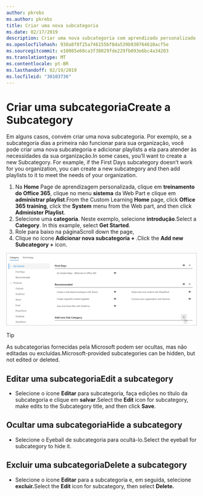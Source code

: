 ```yaml
---
author: pkrebs
ms.author: pkrebs
title: Criar uma nova subcategoria
ms.date: 02/17/2019
description: Criar uma nova subcategoria com aprendizado personalizado
ms.openlocfilehash: 938a8f8f25a746155bf8da539b930764610acf5e
ms.sourcegitcommit: e10085e60ca3f38029fde229fb093e6bc4a34203
ms.translationtype: MT
ms.contentlocale: pt-BR
ms.lasthandoff: 02/19/2019
ms.locfileid: "30103736"
---
```

# <a name="create-a-subcategory"></a><span data-ttu-id="e56c5-103">Criar uma subcategoria</span><span class="sxs-lookup"><span data-stu-id="e56c5-103">Create a Subcategory</span></span> 
<span data-ttu-id="e56c5-p101">Em alguns casos, convém criar uma nova subcategoria. Por exemplo, se a subcategoria dias a primeira não funcionar para sua organização, você pode criar uma nova subcategoria e adicionar playlists a ela para atender às necessidades da sua organização.</span><span class="sxs-lookup"><span data-stu-id="e56c5-p101">In some cases, you’ll want to create a new Subcategory. For example, if the First Days subcategory doesn’t work for you organization, you can create a new subcategory and then add playlists to it to meet the needs of your organization.</span></span> 

1. <span data-ttu-id="e56c5-106">Na **Home** Page de aprendizagem personalizada, clique em **treinamento do Office 365**, clique no menu **sistema** da Web Part e clique em **administrar playlist**.</span><span class="sxs-lookup"><span data-stu-id="e56c5-106">From the Custom Learning **Home** page, click **Office 365 training**, click the **System** menu from the Web part, and then click **Administer Playlist**.</span></span> 
2. <span data-ttu-id="e56c5-p102">Selecione uma **categoria**. Neste exemplo, selecione **introdução**.</span><span class="sxs-lookup"><span data-stu-id="e56c5-p102">Select a **Category**. In this example, select **Get Started**.</span></span>  
3. <span data-ttu-id="e56c5-109">Role para baixo na página</span><span class="sxs-lookup"><span data-stu-id="e56c5-109">Scroll down the page,</span></span> 
3. <span data-ttu-id="e56c5-110">Clique no ícone **Adicionar nova subcategoria +** .</span><span class="sxs-lookup"><span data-stu-id="e56c5-110">Click the **Add new Subcategory +** icon.</span></span>  

![CG-newsubcategory. png](media/cg-newsubcategory.png)

> [!TIP]
> <span data-ttu-id="e56c5-112">As subcategorias fornecidas pela Microsoft podem ser ocultas, mas não editadas ou excluídas.</span><span class="sxs-lookup"><span data-stu-id="e56c5-112">Microsoft-provided subcategories can be hidden, but not edited or deleted.</span></span> 

## <a name="edit-a-subcategory"></a><span data-ttu-id="e56c5-113">Editar uma subcategoria</span><span class="sxs-lookup"><span data-stu-id="e56c5-113">Edit a subcategory</span></span>
- <span data-ttu-id="e56c5-114">Selecione o ícone **Editar** para subcategoria, faça edições no título da subcategoria e clique em **salvar**.</span><span class="sxs-lookup"><span data-stu-id="e56c5-114">Select the **Edit** icon for subcategory, make edits to the Subcategory title, and then click **Save**.</span></span>

## <a name="hide-a-subcategory"></a><span data-ttu-id="e56c5-115">Ocultar uma subcategoria</span><span class="sxs-lookup"><span data-stu-id="e56c5-115">Hide a subcategory</span></span>
- <span data-ttu-id="e56c5-116">Selecione o Eyeball de subcategoria para ocultá-lo.</span><span class="sxs-lookup"><span data-stu-id="e56c5-116">Select the eyeball for subcategory to hide it.</span></span> 

## <a name="delete-a-subcategory"></a><span data-ttu-id="e56c5-117">Excluir uma subcategoria</span><span class="sxs-lookup"><span data-stu-id="e56c5-117">Delete a subcategory</span></span>
- <span data-ttu-id="e56c5-118">Selecione o ícone **Editar** para a subcategoria e, em seguida, selecione **excluir.**</span><span class="sxs-lookup"><span data-stu-id="e56c5-118">Select the **Edit** icon for subcategory, then select **Delete.**</span></span> 
